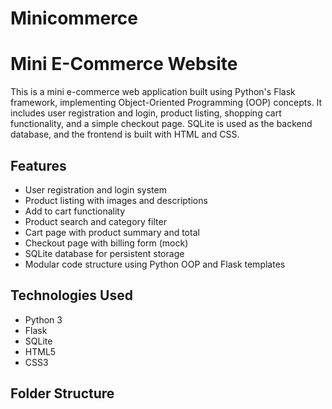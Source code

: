 # Minicommerce
# Mini E-Commerce Website

This is a mini e-commerce web application built using Python's Flask framework, implementing Object-Oriented Programming (OOP) concepts. It includes user registration and login, product listing, shopping cart functionality, and a simple checkout page. SQLite is used as the backend database, and the frontend is built with HTML and CSS.

## Features

- User registration and login system
- Product listing with images and descriptions
- Add to cart functionality
- Product search and category filter
- Cart page with product summary and total
- Checkout page with billing form (mock)
- SQLite database for persistent storage
- Modular code structure using Python OOP and Flask templates

## Technologies Used

- Python 3
- Flask
- SQLite
- HTML5
- CSS3

## Folder Structure

